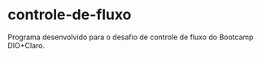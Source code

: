 # controle-de-fluxo
Programa desenvolvido para o desafio de controle de fluxo do Bootcamp DIO+Claro.
